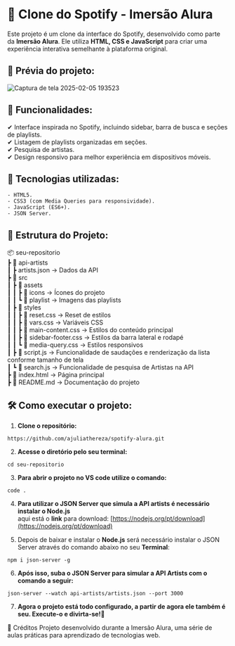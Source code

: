 # 🎵 Clone do Spotify - Imersão Alura  

Este projeto é um clone da interface do Spotify, desenvolvido como parte da **Imersão Alura**. Ele utiliza **HTML, CSS e JavaScript** para criar uma experiência interativa semelhante à plataforma original. 

   ## 📸 Prévia do projeto:
   
   ![Captura de tela 2025-02-05 193523](https://github.com/user-attachments/assets/ba5432df-e0f4-4d49-8aeb-9580cd44437e)

## 🚀 Funcionalidades:  

✔ Interface inspirada no Spotify, incluindo sidebar, barra de busca e seções de playlists.  
✔ Listagem de playlists organizadas em seções.  
✔ Pesquisa de artistas.  
✔ Design responsivo para melhor experiência em dispositivos móveis.  

   
   ## 📌 Tecnologias utilizadas:
    - HTML5.
    - CSS3 (com Media Queries para responsividade).
    - JavaScript (ES6+).
    - JSON Server.


## 📂 Estrutura do Projeto:

📦 seu-repositorio  
┣ 📂 api-artists
\
┃
   ┣ artists.json → Dados da API
\
┣ 📂 src  
┃ ┣ 📂 assets  
┃ ┃ ┣ 📂 icons → Ícones do projeto  
┃ ┃ ┗ 📂 playlist → Imagens das playlists  
┃ ┣ 📂 styles  
┃ ┃ ┣ 📜 reset.css → Reset de estilos  
┃ ┃ ┣ 📜 vars.css → Variáveis CSS  
┃ ┃ ┣ 📜 main-content.css → Estilos do conteúdo principal  
┃ ┃ ┣ 📜 sidebar-footer.css → Estilos da barra lateral e rodapé  
┃ ┃ ┗ 📜 media-query.css → Estilos responsivos  
┃ ┣ 📜 script.js → Funcionalidade de saudações e renderização da lista conforme tamanho de tela
\
┃ ┗ 📜 search.js → Funcionalidade de pesquisa de Artistas na API
\
┣ 📜 index.html → Página principal  
┣ 📜 README.md → Documentação do projeto  



## 🛠 Como executar o projeto:  

1. **Clone o repositório:**  
  ```
https://github.com/ajuliathereza/spotify-alura.git
  ```

2. **Acesse o diretório pelo seu terminal:**
```
cd seu-repositorio
```
3. **Para abrir o projeto no VS code utilize o comando:**
```
code .
```
4. **Para utilizar o JSON Server que simula a API artists é necessário instalar o Node.js**  
aqui está o **link** para download: [https://nodejs.org/pt/download](https://nodejs.org/pt/download)

5. Depois de baixar e instalar o **Node.js** será necessário instalar o JSON Server através do comando abaixo no seu **Terminal**:  
```
npm i json-server -g
```

6. **Após isso, suba o JSON Server para simular a API Artists com o comando a seguir:**
```
json-server --watch api-artists/artists.json --port 3000
```
7. **Agora o projeto está todo configurado, a partir de agora ele também é seu. Execute-o e divirta-se!🚀**

  📜 Créditos
Projeto desenvolvido durante a Imersão Alura, uma série de aulas práticas para aprendizado de tecnologias web.

